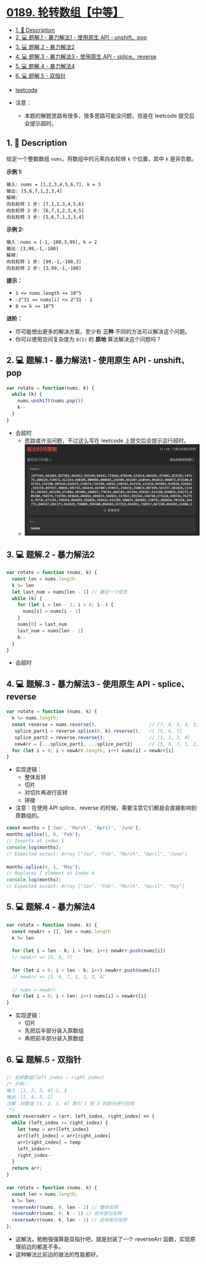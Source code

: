 # [0189. 轮转数组【中等】](https://github.com/Tdahuyou/leetcode/tree/main/0189.%20%E8%BD%AE%E8%BD%AC%E6%95%B0%E7%BB%84%E3%80%90%E4%B8%AD%E7%AD%89%E3%80%91)

<!-- region:toc -->
- [1. 📝 Description](#1--description)
- [2. 💻 题解.1 - 暴力解法1 - 使用原生 API - unshift、pop](#2--题解1---暴力解法1---使用原生-api---unshiftpop)
- [3. 💻 题解.2 - 暴力解法2](#3--题解2---暴力解法2)
- [4. 💻 题解.3 - 暴力解法3 - 使用原生 API - splice、reverse](#4--题解3---暴力解法3---使用原生-api---splicereverse)
- [5. 💻 题解.4 - 暴力解法4](#5--题解4---暴力解法4)
- [6. 💻 题解.5 - 双指针](#6--题解5---双指针)
<!-- endregion:toc -->
- [leetcode](https://leetcode.cn/problems/rotate-array/)

- 注意：
  - 本题的解题思路有很多，很多思路可能没问题，但是在 leetcode 提交后会提示超时。

## 1. 📝 Description

给定一个整数数组 `nums`，将数组中的元素向右轮转 `k` 个位置，其中 `k` 是非负数。

**示例 1:**
```
输入: nums = [1,2,3,4,5,6,7], k = 3
输出: [5,6,7,1,2,3,4]
解释:
向右轮转 1 步: [7,1,2,3,4,5,6]
向右轮转 2 步: [6,7,1,2,3,4,5]
向右轮转 3 步: [5,6,7,1,2,3,4]
```
**示例 2:**
```
输入：nums = [-1,-100,3,99], k = 2
输出：[3,99,-1,-100]
解释:
向右轮转 1 步: [99,-1,-100,3]
向右轮转 2 步: [3,99,-1,-100]
```

**提示：**

- `1 <= nums.length <= 10^5`
- `-2^31 <= nums[i] <= 2^31 - 1`
- `0 <= k <= 10^5`

**进阶：**

- 尽可能想出更多的解决方案，至少有 **三种** 不同的方法可以解决这个问题。
- 你可以使用空间复杂度为 `O(1)` 的 **原地** 算法解决这个问题吗？

## 2. 💻 题解.1 - 暴力解法1 - 使用原生 API - unshift、pop

```js
var rotate = function(nums, k) {
  while (k) {
    nums.unshift(nums.pop())
    k--
  }
}
```

- 会超时
  - 思路或许没问题，不过这么写在 leetcode 上提交后会提示运行超时。
  - ![](assets/2024-11-16-20-22-55.png)

## 3. 💻 题解.2 - 暴力解法2

```js
var rotate = function (nums, k) {
  const len = nums.length
  k %= len
  let last_num = nums[len - 1] // 最后一个成员
  while (k) {
    for (let i = len - 1; i > 0; i--) {
      nums[i] = nums[i - 1]
    }
    nums[0] = last_num
    last_num = nums[len - 1]
    k--
  }
}
```

- 会超时

## 4. 💻 题解.3 - 暴力解法3 - 使用原生 API - splice、reverse

```js
var rotate = function (nums, k) {
  k %= nums.length;
  const reverse = nums.reverse(),                   // [7, 6, 5, 4, 3, 2, 1]
   splice_part1 = reverse.splice(0, k).reverse(),   // [5, 6, 7]
   splice_part2 = reverse.reverse(),                // [1, 2, 3, 4]
   newArr = [...splice_part1, ...splice_part2]      // [5, 6, 7, 1, 2, 3, 4]
  for (let i = 0; i < newArr.length; i++) nums[i] = newArr[i]
}
```

- 实现逻辑：
  - 整体反转
  - 切片
  - 对切片再进行反转
  - 拼接
- 注意：在使用 API splice、reverse 的时候，需要注意它们都是会直接影响到原数组的。

```js
const months = ['Jan', 'March', 'April', 'June'];
months.splice(1, 0, 'Feb');
// Inserts at index 1
console.log(months);
// Expected output: Array ["Jan", "Feb", "March", "April", "June"]

months.splice(4, 1, 'May');
// Replaces 1 element at index 4
console.log(months);
// Expected output: Array ["Jan", "Feb", "March", "April", "May"]
```

## 5. 💻 题解.4 - 暴力解法4

```js
var rotate = function (nums, k) {
  const newArr = [], len = nums.length
  k %= len

  for (let i = len - k; i < len; i++) newArr.push(nums[i])
  // newArr => [5, 6, 7]

  for (let i = 0; i < len - k; i++) newArr.push(nums[i])
  // newArr => [5, 6, 7, 1, 2, 3, 4]

  // nums = newArr
  for (let i = 0; i < len; i++) nums[i] = newArr[i]
}
```

- 实现逻辑：
  - 切片
  - 先把后半部分装入原数组
  - 再把前半部分装入原数组

## 6. 💻 题解.5 - 双指针

```js
// 反转数组(left_index ~ right_index)
/* 示例：
输入：[1, 2, 3, 4] 1, 3
输出：[1, 4, 3, 2]
注解：将数组 [1, 2, 3, 4] 索引 1 到 3 的部分进行反转
 */
const reverseArr = (arr, left_index, right_index) => {
  while (left_index <= right_index) {
    let temp = arr[left_index]
    arr[left_index] = arr[right_index]
    arr[right_index] = temp
    left_index++
    right_index--
  }
  return arr;
}

var rotate = function (nums, k) {
  const len = nums.length;
  k %= len;
  reverseArr(nums, 0, len - 1) // 整体反转
  reverseArr(nums, 0, k - 1) // 前半部分反转
  reverseArr(nums, k, len - 1) // 后半部分反转
};
```

- 这解法，勉勉强强算是双指针吧，就是封装了一个 reverseArr 函数，实现原理前边的都差不多。
- 这种解法比前边的做法的性能都好。









